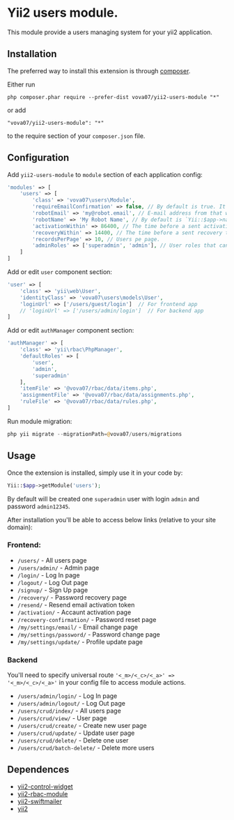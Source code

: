 Yii2 users module.
==================
This module provide a users managing system for your yii2 application.

Installation
------------

The preferred way to install this extension is through [composer](http://getcomposer.org/download/).

Either run

```
php composer.phar require --prefer-dist vova07/yii2-users-module "*"
```

or add

```
"vova07/yii2-users-module": "*"
```

to the require section of your `composer.json` file.

Configuration
-------------

Add `yii2-users-module` to `module` section of each application config:

```php
'modules' => [
    'users' => [
        'class' => 'vova07\users\Module',
        'requireEmailConfirmation' => false, // By default is true. It mean that new user will need to confirm their email address.
        'robotEmail' => 'my@robot.email', // E-mail address from that will be sent all `users` emails.
        'robotName' => 'My Robot Name', // By default is `Yii::$app->name . ' robot'`.
        'activationWithin' => 86400, // The time before a sent activation token becomes invalid.
        'recoveryWithin' => 14400, // The time before a sent recovery token becomes invalid.
        'recordsPerPage' => 10, // Users pe page.
        'adminRoles' => ['superadmin', 'admin'], // User roles that can access backend module.
    ]
]
```

Add or edit `user` component section:

```php
'user' => [
    'class' => 'yii\web\User',
    'identityClass' => 'vova07\users\models\User',
    'loginUrl' => ['/users/guest/login']  // For frontend app
    // 'loginUrl' => ['/users/admin/login']  // For backend app
]
```

Add or edit `authManager` component section:

```php
'authManager' => [
    'class' => 'yii\rbac\PhpManager',
    'defaultRoles' => [
        'user',
        'admin',
        'superadmin'
    ],
    'itemFile' => '@vova07/rbac/data/items.php',
    'assignmentFile' => '@vova07/rbac/data/assignments.php',
    'ruleFile' => '@vova07/rbac/data/rules.php',
]
```

Run module migration:

```php
php yii migrate --migrationPath=@vova07/users/migrations
```

Usage
-----

Once the extension is installed, simply use it in your code by:

```php
Yii::$app->getModule('users');
```

By default will be created one `superadmin` user with login `admin` and password `admin12345`.

After installation you'll be able to access below links (relative to your site domain):
### Frontend: ###
- `/users/` - All users page
- `/users/admin/` - Admin page
- `/login/` - Log In page
- `/logout/` - Log Out page
- `/signup/` - Sign Up page
- `/recovery/` - Password recovery page
- `/resend/` - Resend email activation token
- `/activation/` - Accaunt activation page
- `/recovery-confirmation/` - Password reset page
- `/my/settings/email/` - Email change page
- `/my/settings/password/` - Password change page
- `/my/settings/update/` - Profile update page

### Backend ###
You'll need to specify universal route `'<_m>/<_c>/<_a>' => '<_m>/<_c>/<_a>'` in your config file to access module actions.
- `/users/admin/login/` - Log In page
- `/users/admin/logout/` - Log Out page
- `/users/crud/index/` - All users page
- `/users/crud/view/` - User page
- `/users/crud/create/` - Create new user page
- `/users/crud/update/` - Update user page
- `/users/crud/delete/` - Delete one user
- `/users/crud/batch-delete/` - Delete more users

Dependences
-----------
- [yii2-control-widget](https://github.com/vova07/yii2-control-widget)
- [yii2-rbac-module](https://github.com/vova07/yii2-rbac-module)
- [yii2-swiftmailer](https://github.com/yiisoft/yii2/tree/master/extensions/swiftmailer)
- [yii2](https://github.com/yiisoft/yii2)
